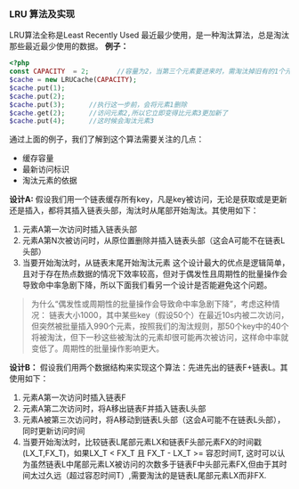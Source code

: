 ### LRU 算法及实现
LRU算法全称是Least Recently Used 最近最少使用，是一种淘汰算法，总是淘汰那些最近最少使用的数据。
**例子：**
```php
<?php 
const CAPACITY  = 2;       //容量为2，当第三个元素要进来时，需淘汰掉旧有的1个元素
$cache = new LRUCache(CAPACITY);
$cache.put(1);
$cache.put(2);
$cache.put(3);      //执行这一步前，会将元素1删除
$cache.get(2);      //访问元素2,所以它立即变得比元素3更加新了
$cache.put(4);      //这时候会淘汰元素3
```
通过上面的例子，我们了解到这个算法需要关注的几点：
- 缓存容量
- 最新访问标识
- 淘汰元素的依据

**设计A:**
假设我们用一个链表缓存所有key，凡是key被访问，无论是获取或是更新还是插入，都将其插入链表头部，淘汰时从尾部开始淘汰。其使用如下：
1. 元素A第一次访问时插入链表头部
2. 元素A第N次被访问时，从原位置删除并插入链表头部（这会A可能不在链表L头部）
3. 当要开始淘汰时，从链表末尾开始淘汰元素
这个设计最大的优点是逻辑简单，且对于存在热点数据的情况下效率较高，但对于偶发性且周期性的批量操作会导致命中率急剧下降，所以下面我们看另一个设计是否能避免这个问题。
> 为什么“偶发性或周期性的批量操作会导致命中率急剧下降”，考虑这种情况：
链表大小1000，其中某些key（假设50个）在最近10s内被二次访问，但突然被批量插入990个元素，按照我们的淘汰规则，那50个key中的40个将被淘汰，但下一秒这些被淘汰的元素却很可能再次被访问，这样命中率就变低了。周期性的批量操作影响更大。


**设计B：**
假设我们用两个数据结构来实现这个算法：先进先出的链表F+链表L。其使用如下：
1. 元素A第一次访问时插入链表F
2. 元素A第二次访问时，将A移出链表F并插入链表L头部
3. 元素A被第三次访问时，将A移动到链表L头部（这会A可能不在链表L头部），同时更新访问时间
4. 当要开始淘汰时，比较链表L尾部元素LX和链表F头部元素FX的时间戳(LX_T,FX_T)，如果LX_T < FX_T 且 FX_T - LX_T >= 容忍时间T, 这时可以认为虽然链表L中尾部元素LX被访问的次数多于链表F中头部元素FX,但由于其时间太过久远（超过容忍时间T）,需要淘汰的是链表L尾部元素LX而非FX.




